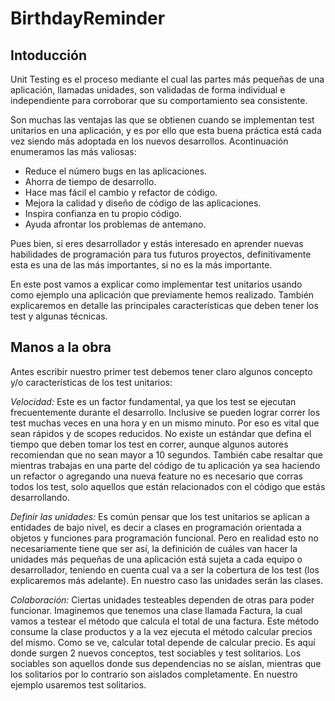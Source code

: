 # BirthdayReminder

## Intoducción
Unit Testing es el proceso mediante el cual las partes más pequeñas de una aplicación, llamadas unidades, son validadas de forma individual e independiente para corroborar que su comportamiento sea consistente.

Son muchas las ventajas las que se obtienen cuando se implementan test unitarios en una aplicación, y es por ello que esta buena práctica está cada vez siendo más adoptada en los nuevos desarrollos. Acontinuación enumeramos las más valiosas:

* Reduce el número bugs en las aplicaciones.
* Ahorra de tiempo de desarrollo.
* Hace mas fácil el cambio y refactor de código.
* Mejora la calidad y diseño de código de las aplicaciones.
* Inspira confianza en tu propio código.
* Ayuda afrontar los problemas de antemano.

Pues bien, si eres desarrollador y estás interesado en aprender nuevas habilidades de programación para tus futuros proyectos, definitivamente esta es una de las más importantes, si no es la más importante.

En este post vamos a explicar como implementar test unitarios usando como ejemplo una aplicación que previamente hemos realizado. También explicaremos en detalle las principales características que deben tener los test y algunas técnicas.


## Manos a la obra

Antes escribir nuestro primer test debemos tener claro algunos concepto y/o características de los test unitarios:

*Velocidad:* Este es un factor fundamental, ya que los test se ejecutan frecuentemente durante el desarrollo. Inclusive se pueden lograr correr los test  muchas veces en una hora y en un mismo minuto. Por eso es vital que sean rápidos y de scopes reducidos. No existe un estándar que defina el tiempo que deben tomar los test en correr, aunque algunos autores recomiendan que no sean mayor a 10 segundos. También cabe resaltar que mientras trabajas en una parte del código de tu aplicación ya sea haciendo un refactor o agregando una nueva feature no es necesario que corras todos los test, solo aquellos que están relacionados con el código que estás desarrollando.

*Definir las unidades:* Es común pensar que los test unitarios se aplican a entidades de bajo nivel, es decir a clases en programación orientada a objetos y funciones para programación funcional. Pero en realidad esto no necesariamente tiene que ser así, la definición de cuáles van hacer la unidades más pequeñas de una aplicación está sujeta a cada equipo o desarrollador, teniendo en cuenta  cual va a ser la cobertura de los test (los explicaremos más adelante). En nuestro caso las unidades serán las clases.

*Colaboración:* Ciertas unidades testeables dependen de otras para poder funcionar. Imaginemos que tenemos una clase llamada Factura, la cual vamos a testear el método que calcula el total de una factura. Este método consume la clase productos y a la vez ejecuta el método calcular precios del mismo. Como se ve, calcular total depende de calcular precio. Es aquí donde surgen 2 nuevos conceptos, test sociables y test solitarios. Los sociables son aquellos donde sus dependencias no se aíslan, mientras que los solitarios por lo contrario son aislados completamente. En nuestro ejemplo usaremos test solitarios.
